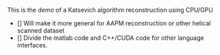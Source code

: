 This is the demo of a Katsevich algorithm reconstruction using CPU/GPU
- [] Will make it more general for AAPM reconstruction or other helical scanned dataset
- [] Divide the matlab code and C++/CUDA code for other language interfaces.